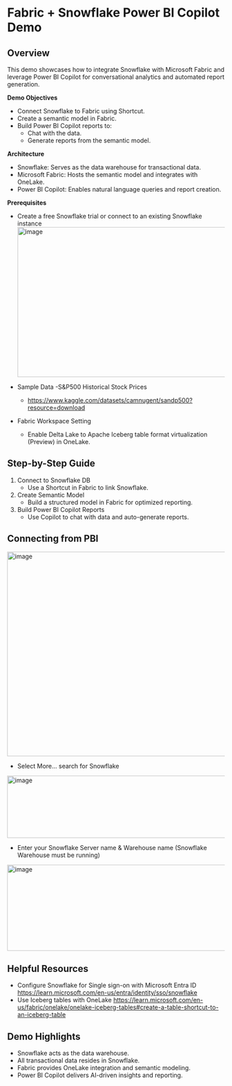 # Fabric + Snowflake Power BI Copilot Demo 

## Overview

This demo showcases how to integrate Snowflake with Microsoft Fabric and leverage Power BI Copilot for conversational analytics and automated report generation.

**Demo Objectives**
- Connect Snowflake to Fabric using Shortcut.
- Create a semantic model in Fabric.
- Build Power BI Copilot reports to:
  - Chat with the data.
  - Generate reports from the semantic model.

**Architecture**
- Snowflake: Serves as the data warehouse for transactional data.
- Microsoft Fabric: Hosts the semantic model and integrates with OneLake.
- Power BI Copilot: Enables natural language queries and report creation.

**Prerequisites**
- Create a free Snowflake trial or connect to an existing Snowflake instance
  <img width="595" height="347" alt="image" src="https://github.com/user-attachments/assets/92669297-eefc-47c0-8532-ff385f98df4f" />

- Sample Data -S&P500 Historical Stock Prices
  - https://www.kaggle.com/datasets/camnugent/sandp500?resource=download
- Fabric Workspace Setting
  - Enable Delta Lake to Apache Iceberg table format virtualization (Preview) in OneLake.


## Step-by-Step Guide
1. Connect to Snowflake DB
    - Use a Shortcut in Fabric to link Snowflake.
2. Create Semantic Model
    - Build a structured model in Fabric for optimized reporting.
3. Build Power BI Copilot Reports
    - Use Copilot to chat with data and auto-generate reports.

## Connecting from PBI

<img width="704" height="473" alt="image" src="https://github.com/user-attachments/assets/6e0c9b8a-8e34-4d3e-873d-653223f9a334" />

- Select More... search for Snowflake
  
<img width="506" height="144" alt="image" src="https://github.com/user-attachments/assets/0d9887a8-ff7b-426c-9b5b-61a23416b6ea" />

- Enter your Snowflake Server name & Warehouse name (Snowflake Warehouse must be running)
<img width="519" height="199" alt="image" src="https://github.com/user-attachments/assets/32340258-5846-4d84-81b6-75671ca4a538" />


## Helpful Resources
- Configure Snowflake for Single sign-on with Microsoft Entra ID https://learn.microsoft.com/en-us/entra/identity/sso/snowflake
- Use Iceberg tables with OneLake https://learn.microsoft.com/en-us/fabric/onelake/onelake-iceberg-tables#create-a-table-shortcut-to-an-iceberg-table


## Demo Highlights

- Snowflake acts as the data warehouse.
- All transactional data resides in Snowflake.
- Fabric provides OneLake integration and semantic modeling.
- Power BI Copilot delivers AI-driven insights and reporting.
